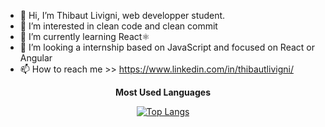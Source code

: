 - 👋 Hi, I’m Thibaut Livigni, web developper student.
- 👀 I’m interested in clean code and clean commit
- 🌱 I’m currently learning React⚛️
- 💞️ I’m looking a internship based on JavaScript and focused on React or Angular
- 📫 How to reach me >> https://www.linkedin.com/in/thibautlivigni/

<p align='center'><b>Most Used Languages</b></p>

<p align='center'>
<a href="https://github.com/anuraghazra/github-readme-stats">
<img src="https://github-readme-stats.vercel.app/api?username=LordThi&hide_title=1&count_private=true&layout=compact&theme=dark" alt="Top Langs" />
</a>
</p>
